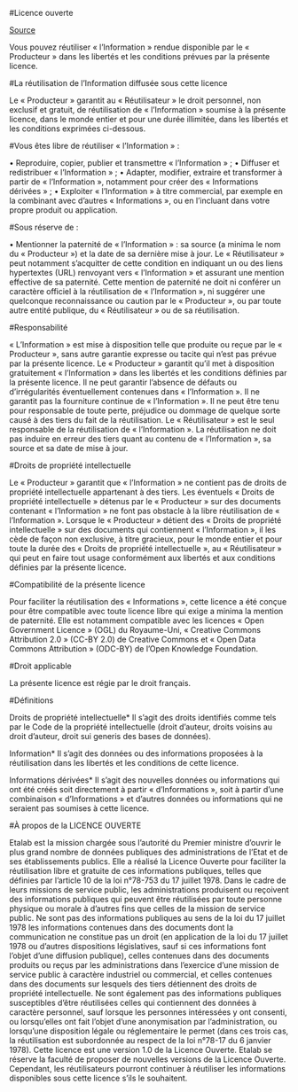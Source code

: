 #Licence ouverte

[Source](https://www.etalab.gouv.fr/wp-content/uploads/2014/05/Licence_Ouverte.pdf)

Vous pouvez réutiliser « l’Information » rendue disponible par le « Producteur » dans les libertés
et les conditions prévues par la présente licence.

#La réutilisation de l’Information diffusée sous cette licence

Le « Producteur » garantit au « Réutilisateur » le droit personnel, non exclusif et gratuit, de réutilisation
de « l’Information » soumise à la présente licence, dans le monde entier et pour une durée illimitée, dans
les libertés et les conditions exprimées ci-dessous.

#Vous êtes libre de réutiliser « l’Information » :

•	 Reproduire, copier, publier et transmettre « l’Information » ;
•	 Diffuser et redistribuer « l’Information » ;
•	 Adapter, modifier, extraire et transformer à partir de « l’Information »,
notamment pour créer des « Informations dérivées » ;
•	 Exploiter « l’Information » à titre commercial, par exemple en la combinant
avec d’autres « Informations », ou en l’incluant dans votre propre produit
ou application.

#Sous réserve de :

•	 Mentionner la paternité de « l’Information » : sa source (a minima le nom du « Producteur »)
et la date de sa dernière mise à jour.
Le « Réutilisateur » peut notamment s’acquitter de cette condition en indiquant un ou des liens
hypertextes (URL) renvoyant vers « l’Information » et assurant une mention effective de sa paternité.
Cette mention de paternité ne doit ni conférer un caractère officiel à la réutilisation de « l’Information »,
ni suggérer une quelconque reconnaissance ou caution par le « Producteur », ou par toute autre
entité publique, du « Réutilisateur » ou de sa réutilisation.

#Responsabilité

« L’Information » est mise à disposition telle que produite ou reçue par le « Producteur », sans autre
garantie expresse ou tacite qui n’est pas prévue par la présente licence.
Le « Producteur » garantit qu’il met à disposition gratuitement « l’Information » dans les libertés
et les conditions définies par la présente licence. Il ne peut garantir l’absence de défauts
ou d’irrégularités éventuellement contenues dans « l’Information ». Il ne garantit pas la fourniture
continue de « l’Information ». Il ne peut être tenu pour responsable de toute perte, préjudice
ou dommage de quelque sorte causé à des tiers du fait de la réutilisation.
Le « Réutilisateur » est le seul responsable de la réutilisation de « l’Information ». La réutilisation ne doit
pas induire en erreur des tiers quant au contenu de « l’Information », sa source et sa date de mise à jour.

#Droits de propriété intellectuelle

Le « Producteur » garantit que « l’Information » ne contient pas de droits de propriété intellectuelle
appartenant à des tiers.
Les éventuels « Droits de propriété intellectuelle » détenus par le « Producteur » sur des documents
contenant « l’Information » ne font pas obstacle à la libre réutilisation de « l’Information ». Lorsque
le « Producteur » détient des « Droits de propriété intellectuelle » sur des documents qui contiennent
« l’Information », il les cède de façon non exclusive, à titre gracieux, pour le monde entier
et pour toute la durée des « Droits de propriété intellectuelle », au « Réutilisateur » qui peut en faire
tout usage conformément aux libertés et aux conditions définies par la présente licence.

#Compatibilité de la présente licence

Pour faciliter la réutilisation des « Informations », cette licence a été conçue pour être compatible avec
toute licence libre qui exige a minima la mention de paternité. Elle est notamment compatible avec les
licences « Open Government Licence » (OGL) du Royaume-Uni, « Creative Commons Attribution 2.0 »
(CC-BY 2.0) de Creative Commons et « Open Data Commons Attribution » (ODC-BY) de l’Open
Knowledge Foundation.

#Droit applicable

La présente licence est régie par le droit français.

#Définitions

Droits de propriété intellectuelle*
Il s’agit des droits identifiés comme tels par le Code
de la propriété intellectuelle (droit d’auteur, droits
voisins au droit d’auteur, droit sui generis des bases
de données).

Information*
Il s’agit des données ou des informations proposées
à la réutilisation dans les libertés et les conditions
de cette licence.

Informations dérivées*
Il s’agit des nouvelles données ou informations
qui ont été créés soit directement
à partir « d’Informations », soit à partir d’une combinaison
« d’Informations » et d’autres données ou informations
qui ne seraient pas soumises à cette licence.

#À propos de la LICENCE OUVERTE

Etalab est la mission chargée sous l’autorité du Premier ministre d’ouvrir le plus grand nombre
de données publiques des administrations de l’Etat et de ses établissements publics. Elle a réalisé
la Licence Ouverte pour faciliter la réutilisation libre et gratuite de ces informations publiques, telles
que définies par l’article 10 de la loi n°78-753 du 17 juillet 1978.
Dans le cadre de leurs missions de service public, les administrations produisent ou reçoivent
des informations publiques qui peuvent être réutilisées par toute personne physique ou morale
à d’autres fins que celles de la mission de service public.
Ne sont pas des informations publiques au sens de la loi du 17 juillet 1978 les informations contenues
dans des documents dont la communication ne constitue pas un droit (en application de la loi
du 17 juillet 1978 ou d’autres dispositions législatives, sauf si ces informations font l’objet
d’une diffusion publique), celles contenues dans des documents produits ou reçus par les administrations
dans l’exercice d’une mission de service public à caractère industriel ou commercial, et celles
contenues dans des documents sur lesquels des tiers détiennent des droits de propriété intellectuelle.
Ne sont également pas des informations publiques susceptibles d’être réutilisées celles
qui contiennent des données à caractère personnel, sauf lorsque les personnes intéressées
y ont consenti, ou lorsqu’elles ont fait l’objet d’une anonymisation par l’administration, ou lorsqu’une
disposition légale ou réglementaire le permet (dans ces trois cas, la réutilisation est subordonnée
au respect de la loi n°78-17 du 6 janvier 1978).
Cette licence est une version 1.0 de la Licence Ouverte. Etalab se réserve la faculté de proposer
de nouvelles versions de la Licence Ouverte. Cependant, les réutilisateurs pourront continuer
à réutiliser les informations disponibles sous cette licence s’ils le souhaitent. 

